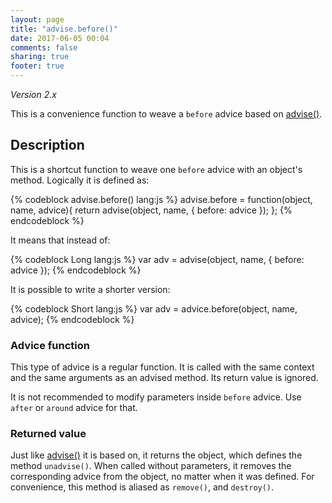 ```yaml
---
layout: page
title: "advise.before()"
date: 2017-06-05 00:04
comments: false
sharing: true
footer: true
---
```


*Version 2.x*

This is a convenience function to weave a `before` advice based on [advise()](/2.x/docs/advise_js/advise/).

## Description

This is a shortcut function to weave one `before` advice with an object's method. Logically it is defined as:

{% codeblock advise.before() lang:js %}
advise.before = function(object, name, advice){
  return advise(object, name, {
    before: advice
  });
};
{% endcodeblock %}

It means that instead of:

{% codeblock Long lang:js %}
var adv = advise(object, name, {
  before: advice
});
{% endcodeblock %}

It is possible to write a shorter version:

{% codeblock Short lang:js %}
var adv = advice.before(object, name, advice);
{% endcodeblock %}

### Advice function

This type of advice is a regular function. It is called with the same context and the same arguments as
an advised method. Its return value is ignored.

It is not recommended to modify parameters inside `before` advice. Use `after` or `around` advice for that.

### Returned value

Just like [advise()](/2.x/docs/advise_js/advise/) it is based on, it returns the object, which defines the method `unadvise()`. When called without parameters, it removes the corresponding advice from the object, no matter when it was defined. For convenience, this method is aliased as `remove()`, and `destroy()`.
